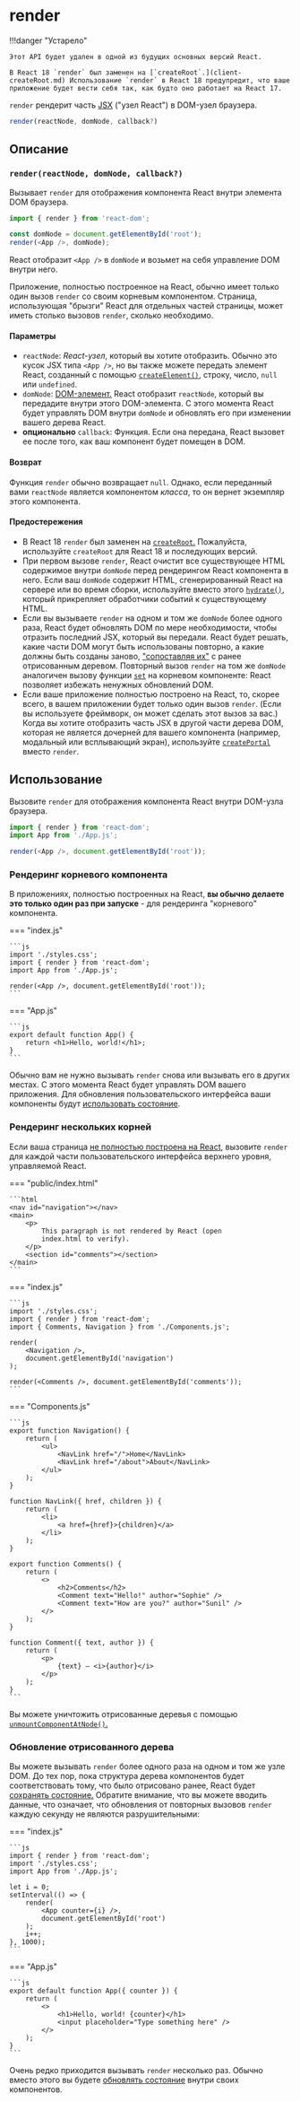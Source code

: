 # render

!!!danger "Устарело"

    Этот API будет удален в одной из будущих основных версий React.

    В React 18 `render` был заменен на [`createRoot`.](client-createRoot.md) Использование `render` в React 18 предупредит, что ваше приложение будет вести себя так, как будто оно работает на React 17.

`render` рендерит часть [JSX](../../learn/writing-markup-with-jsx.md) ("узел React") в DOM-узел браузера.

```js
render(reactNode, domNode, callback?)
```

## Описание

### `render(reactNode, domNode, callback?)`

Вызывает `render` для отображения компонента React внутри элемента DOM браузера.

```js
import { render } from 'react-dom';

const domNode = document.getElementById('root');
render(<App />, domNode);
```

React отобразит `<App />` в `domNode` и возьмет на себя управление DOM внутри него.

Приложение, полностью построенное на React, обычно имеет только один вызов `render` со своим корневым компонентом. Страница, использующая "брызги" React для отдельных частей страницы, может иметь столько вызовов `render`, сколько необходимо.

#### Параметры

-   `reactNode`: _React-узел_, который вы хотите отобразить. Обычно это кусок JSX типа `<App />`, но вы также можете передать элемент React, созданный с помощью [`createElement()`](createElement.md), строку, число, `null` или `undefined`.
-   `domNode`: [DOM-элемент.](https://developer.mozilla.org/docs/Web/API/Element) React отобразит `reactNode`, который вы передадите внутри этого DOM-элемента. С этого момента React будет управлять DOM внутри `domNode` и обновлять его при изменении вашего дерева React.
-   **опционально** `callback`: Функция. Если она передана, React вызовет ее после того, как ваш компонент будет помещен в DOM.

#### Возврат

Функция `render` обычно возвращает `null`. Однако, если переданный вами `reactNode` является компонентом _класса_, то он вернет экземпляр этого компонента.

#### Предостережения

-   В React 18 `render` был заменен на [`createRoot`.](client-createRoot.md) Пожалуйста, используйте `createRoot` для React 18 и последующих версий.
-   При первом вызове `render`, React очистит все существующее HTML содержимое внутри `domNode` перед рендерингом React компонента в него. Если ваш `domNode` содержит HTML, сгенерированный React на сервере или во время сборки, используйте вместо этого [`hydrate()`](hydrate.md), который прикрепляет обработчики событий к существующему HTML.
-   Если вы вызываете `render` на одном и том же `domNode` более одного раза, React будет обновлять DOM по мере необходимости, чтобы отразить последний JSX, который вы передали. React будет решать, какие части DOM могут быть использованы повторно, а какие должны быть созданы заново, ["сопоставляя их"](../../learn/preserving-and-resetting-state.md) с ранее отрисованным деревом. Повторный вызов `render` на том же `domNode` аналогичен вызову функции [`set`](useState.md#setstate) на корневом компоненте: React позволяет избежать ненужных обновлений DOM.
-   Если ваше приложение полностью построено на React, то, скорее всего, в вашем приложении будет только один вызов `render`. (Если вы используете фреймворк, он может сделать этот вызов за вас.) Когда вы хотите отобразить часть JSX в другой части дерева DOM, которая не является дочерней для вашего компонента (например, модальный или всплывающий экран), используйте [`createPortal`](createPortal.md) вместо `render`.

## Использование

Вызовите `render` для отображения компонента React внутри DOM-узла браузера.

```js
import { render } from 'react-dom';
import App from './App.js';

render(<App />, document.getElementById('root'));
```

### Рендеринг корневого компонента

В приложениях, полностью построенных на React, **вы обычно делаете это только один раз при запуске** - для рендеринга "корневого" компонента.

=== "index.js"

    ```js
    import './styles.css';
    import { render } from 'react-dom';
    import App from './App.js';

    render(<App />, document.getElementById('root'));
    ```

=== "App.js"

    ```js
    export default function App() {
    	return <h1>Hello, world!</h1>;
    }
    ```

Обычно вам не нужно вызывать `render` снова или вызывать его в других местах. С этого момента React будет управлять DOM вашего приложения. Для обновления пользовательского интерфейса ваши компоненты будут [использовать состояние](useState.md).

### Рендеринг нескольких корней

Если ваша страница [не полностью построена на React](../../learn/add-react-to-an-existing-project.md#using-react-for-a-part-of-your-existing-page), вызовите `render` для каждой части пользовательского интерфейса верхнего уровня, управляемой React.

=== "public/index.html"

    ```html
    <nav id="navigation"></nav>
    <main>
    	<p>
    		This paragraph is not rendered by React (open
    		index.html to verify).
    	</p>
    	<section id="comments"></section>
    </main>
    ```

=== "index.js"

    ```js
    import './styles.css';
    import { render } from 'react-dom';
    import { Comments, Navigation } from './Components.js';

    render(
    	<Navigation />,
    	document.getElementById('navigation')
    );

    render(<Comments />, document.getElementById('comments'));
    ```

=== "Components.js"

    ```js
    export function Navigation() {
    	return (
    		<ul>
    			<NavLink href="/">Home</NavLink>
    			<NavLink href="/about">About</NavLink>
    		</ul>
    	);
    }

    function NavLink({ href, children }) {
    	return (
    		<li>
    			<a href={href}>{children}</a>
    		</li>
    	);
    }

    export function Comments() {
    	return (
    		<>
    			<h2>Comments</h2>
    			<Comment text="Hello!" author="Sophie" />
    			<Comment text="How are you?" author="Sunil" />
    		</>
    	);
    }

    function Comment({ text, author }) {
    	return (
    		<p>
    			{text} — <i>{author}</i>
    		</p>
    	);
    }
    ```

Вы можете уничтожить отрисованные деревья с помощью [`unmountComponentAtNode()`.](unmountComponentAtNode.md)

### Обновление отрисованного дерева

Вы можете вызывать `render` более одного раза на одном и том же узле DOM. До тех пор, пока структура дерева компонентов будет соответствовать тому, что было отрисовано ранее, React будет [сохранять состояние.](../../learn/preserving-and-resetting-state.md) Обратите внимание, что вы можете вводить данные, что означает, что обновления от повторных вызовов `render` каждую секунду не являются разрушительными:

=== "index.js"

    ```js
    import { render } from 'react-dom';
    import './styles.css';
    import App from './App.js';

    let i = 0;
    setInterval(() => {
    	render(
    		<App counter={i} />,
    		document.getElementById('root')
    	);
    	i++;
    }, 1000);
    ```

=== "App.js"

    ```js
    export default function App({ counter }) {
    	return (
    		<>
    			<h1>Hello, world! {counter}</h1>
    			<input placeholder="Type something here" />
    		</>
    	);
    }
    ```

Очень редко приходится вызывать `render` несколько раз. Обычно вместо этого вы будете [обновлять состояние](useState.md) внутри своих компонентов.
